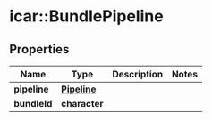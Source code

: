 # icar::BundlePipeline


## Properties

Name | Type | Description | Notes
------------ | ------------- | ------------- | -------------
**pipeline** | [**Pipeline**](Pipeline.md) |  | 
**bundleId** | **character** |  | 


